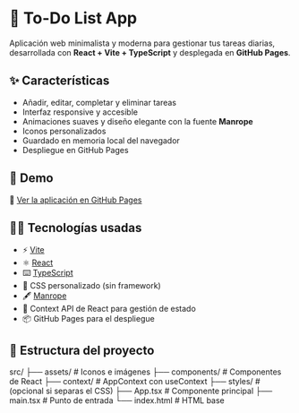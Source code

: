 # 📝 To-Do List App

Aplicación web minimalista y moderna para gestionar tus tareas diarias, desarrollada con **React + Vite + TypeScript** y desplegada en **GitHub Pages**.

## ✨ Características

- Añadir, editar, completar y eliminar tareas
- Interfaz responsive y accesible
- Animaciones suaves y diseño elegante con la fuente **Manrope**
- Iconos personalizados
- Guardado en memoria local del navegador
- Despliegue en GitHub Pages

## 🚀 Demo

🔗 [Ver la aplicación en GitHub Pages](https://alexandracampo.github.io/to-do-list/)

## 🧑‍💻 Tecnologías usadas

- ⚡ [Vite](https://vitejs.dev/)
- ⚛️ [React](https://reactjs.org/)
- ⌨️ [TypeScript](https://www.typescriptlang.org/)
- 🎨 CSS personalizado (sin framework)
- 🖋️ [Manrope](https://fonts.google.com/specimen/Manrope)
- 🧠 Context API de React para gestión de estado
- 📦 GitHub Pages para el despliegue

## 📂 Estructura del proyecto

src/
├── assets/ # Iconos e imágenes
├── components/ # Componentes de React
├── context/ # AppContext con useContext
├── styles/ # (opcional si separas el CSS)
├── App.tsx # Componente principal
├── main.tsx # Punto de entrada
└── index.html # HTML base
